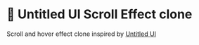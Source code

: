 # 💫 Untitled UI Scroll Effect clone

Scroll and hover effect clone inspired by [Untitled UI](https://www.untitledui.com/)
